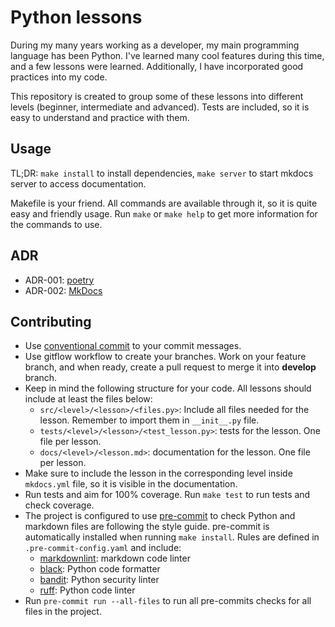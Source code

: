 # Python lessons

During my many years working as a developer, my main programming language has been
Python. I've learned many cool features during this time, and a few lessons were
learned. Additionally, I have incorporated good practices into my code.

This repository is created to group some of these lessons into different levels
(beginner, intermediate and advanced). Tests are included, so it is easy to
understand and practice with them.

## Usage

TL;DR: `make install` to install dependencies, `make server` to start mkdocs
server to access documentation.

Makefile is your friend. All commands are available through it, so it is quite
easy and friendly usage. Run `make` or `make help` to get more information for
the commands to use.

## ADR

- ADR-001: [poetry](docs/adr/001-poetry.md)
- ADR-002: [MkDocs](docs/adr/002-mkdocs.md)

## Contributing

- Use [conventional commit](https://www.conventionalcommits.org/en/v1.0.0/) to
your commit messages.
- Use gitflow workflow to create your branches. Work on your feature branch, and
  when ready, create a pull request to merge it into **develop** branch.
- Keep in mind the following structure for your code. All lessons should include
  at least the files below:
  - `src/<level>/<lesson>/<files.py>`: Include all files needed for the lesson.
    Remember to import them in `__init__.py` file.
  - `tests/<level>/<lesson>/<test_lesson.py>`: tests for the lesson. One file
    per lesson.
  - `docs/<level>/<lesson.md>`: documentation for the lesson. One file per
    lesson.
- Make sure to include the lesson in the corresponding level inside `mkdocs.yml`
  file, so it is visible in the documentation.
- Run tests and aim for 100% coverage. Run `make test` to run tests and
  check coverage.
- The project is configured to use [pre-commit](https://pre-commit.com/) to
  check Python and markdown files are following the style guide. pre-commit is
  automatically installed when running `make install`. Rules are defined in
  `.pre-commit-config.yaml` and include:
  - [markdownlint](https://github.com/igorshubovych/markdownlint-cli): markdown
    code linter
  - [black](https://github.com/psf/black): Python code formatter
  - [bandit](https://github.com/PyCQA/bandit): Python security linter
  - [ruff](https://github.com/astral-sh/ruff-pre-commit): Python code linter
- Run `pre-commit run --all-files` to run all pre-commits checks for all files
  in the project.
